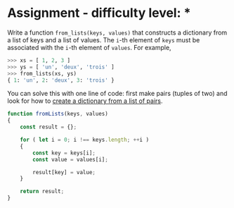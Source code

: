 # Assignment - difficulty level: *

Write a function `from_lists(keys, values)` that constructs
a dictionary from a list of keys and a list of values.
The `i`-th element of `keys` must be associated with the `i`-th
element of `values`. For example,

```python
>>> xs = [ 1, 2, 3 ]
>>> ys = [ 'un', 'deux', 'trois' ]
>>> from_lists(xs, ys)
{ 1: 'un', 2: 'deux', 3: 'trois' }
```

You can solve this with one line of code: first make pairs (tuples of two)
and look for how to [create a dictionary from a list of pairs](https://lmgtfy.app/?q=python+create+dictionary+from+pairs).

```javascript
function fromLists(keys, values)
{
    const result = {};

    for ( let i = 0; i !== keys.length; ++i )
    {
        const key = keys[i];
        const value = values[i];

        result[key] = value;
    }

    return result;
}
```